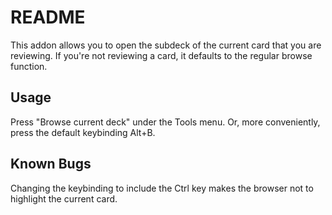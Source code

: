 # README

This addon allows you to open the subdeck of the current card that you are
reviewing. If you're not reviewing a card, it defaults to the regular browse
function.

## Usage

Press "Browse current deck" under the Tools menu. Or, more conveniently, press
the default keybinding Alt+B.

## Known Bugs

Changing the keybinding to include the Ctrl key makes the browser not to
highlight the current card.
